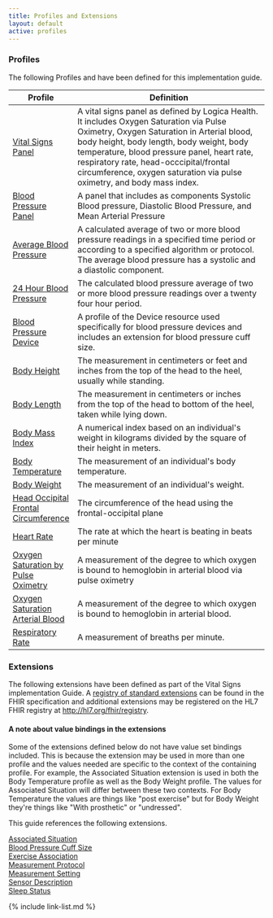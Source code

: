 ```yaml
---
title: Profiles and Extensions
layout: default
active: profiles
---
```

### Profiles

The following Profiles and have been defined for this implementation guide.

<div>
	<table class="grid">
		<thead>
			<tr>
			  <th width="25%">Profile</th>
			  <th width="75%">Definition</th>
			</tr>
		</thead>
		<tbody>
			<tr>
			  <td><a href="StructureDefinition-vital-signs-panel.html">Vital Signs Panel</a></td>
			  <td>A vital signs panel as defined by Logica Health.  It includes Oxygen Saturation via Pulse Oximetry, Oxygen Saturation in Arterial blood, body height, body length, body weight, body temperature, blood pressure panel, heart rate, respiratory rate, head-occcipital/frontal circumference, oxygen saturation via pulse oximetry, and body mass index.</td>
			</tr>
			<tr>
			  <td><a href="StructureDefinition-blood-pressure-panel.html">Blood Pressure Panel</a></td>
			  <td>A panel that includes as components Systolic Blood pressure, Diastolic Blood Pressure, and Mean Arterial Pressure</td>
			</tr>
			<tr>
			  <td><a href="StructureDefinition-average-blood-pressure.html">Average Blood Pressure</a></td>
			  <td>A calculated average of two or more blood pressure readings in a specified time period or according to a specified algorithm or protocol.  The average blood pressure has a systolic and a diastolic component.</td>
			</tr>
			<tr>
			  <td><a href="StructureDefinition-twenty-four-hour-blood-pressure.html">24 Hour Blood Pressure</a></td>
			  <td>The calculated blood pressure average of two or more blood pressure readings over a twenty four hour period.</td>
			</tr>
			<tr>
			  <td><a href="StructureDefinition-bp-device.html">Blood Pressure Device</a></td>
			  <td>A profile of the Device resource used specifically for blood pressure devices and includes an extension for blood pressure cuff size.</td>
			</tr>
			<tr>
			  <td><a href="StructureDefinition-height.html">Body Height</a></td>
			  <td>The measurement in centimeters or feet and inches from the top of the head to the heel, usually while standing.</td>
			</tr>
			<tr>
			  <td><a href="StructureDefinition-body-length.html">Body Length</a></td>
			  <td>The measurement in centimeters or inches from the top of the head to bottom of the heel, taken while lying down.</td>
			</tr>
			<tr>
			  <td><a href="StructureDefinition-body-mass-index.html">Body Mass Index</a></td>
			  <td>A numerical index based on an individual's weight in kilograms divided by the square of their height in meters.</td>
			</tr>
			<tr>
			  <td><a href="StructureDefinition-body-temperature.html">Body Temperature</a></td>
			  <td>The measurement of an individual's body temperature.</td>
			</tr>
			<tr>
			  <td><a href="StructureDefinition-body-weight.html">Body Weight</a></td>
			  <td>The measurement of an individual's weight.</td>
			</tr>
			<tr>
			  <td><a href="StructureDefinition-head-occipital-frontal-circumference.html">Head Occipital Frontal Circumference</a></td>
			  <td>The circumference of the head using the frontal-occipital plane</td>
			</tr>
			<tr>
			  <td><a href="StructureDefinition-heart-rate.html">Heart Rate</a></td>
			  <td>The rate at which the heart is beating in beats per minute</td>
			</tr>
			<tr>
			  <td><a href="StructureDefinition-oxygen-saturation-arterial-blood-pulseOx.html">Oxygen Saturation by Pulse Oximetry</a></td>
			  <td>A measurement of the degree to which oxygen is bound to hemoglobin in arterial blood via pulse oximetry</td>
			</tr>
			<tr>
			  <td><a href="StructureDefinition-oxygen-saturation-arterial-blood.html">Oxygen Saturation Arterial Blood</a></td>
			  <td>A measurement of the degree to which oxygen is bound to hemoglobin in arterial blood.</td>
			</tr>
			<tr>
			  <td><a href="StructureDefinition-respiratory-rate.html">Respiratory Rate</a></td>
			  <td>A measurement of breaths per minute.</td>
			</tr>
		</tbody>
	</table>
</div>


### Extensions

The following extensions have been defined as part of the Vital Signs implementation Guide. A [registry of standard extensions]({{site.data.fhir.path}}extensibility-registry.html) can be found in the FHIR specification and additional extensions may be registered on the HL7 FHIR registry at http://hl7.org/fhir/registry.

#### A note about value bindings in the extensions

Some of the extensions defined below do not have value set bindings included.  This is because the extension may be used in more than one profile and the values needed are specific to the context of the containing profile.  For example, the Associated Situation extension is used in both the Body Temperature profile as well as the Body Weight profile.  The values for Associated Situation will differ between these two contexts.  For Body Temperature the values are things like "post exercise" but for Body Weight they're things like "With prosthetic" or "undressed".

<div>
<p>This guide references the following extensions.</p>
<p>
<a href="StructureDefinition-AssociatedSituationExt.html">Associated Situation</a><br/>
<a href="StructureDefinition-bp-cuff-size-ext.html">Blood Pressure Cuff Size</a><br/>
<a href="StructureDefinition-ExerciseAssociationExt.html">Exercise Association</a><br/>
<a href="StructureDefinition-MeasurementProtocolExt.html">Measurement Protocol</a><br/>
<a href="StructureDefinition-MeasurementSettingExt.html">Measurement Setting</a><br/>
<a href="StructureDefinition-SensorDescriptionExt.html">Sensor Description</a><br/>
<a href="StructureDefinition-SleepStatusExt.html">Sleep Status</a><br/>
</p>
</div>

{% include link-list.md %}